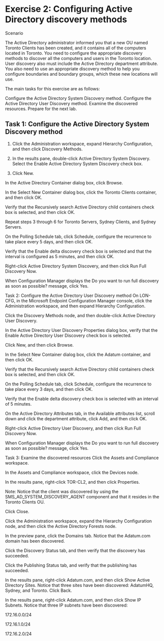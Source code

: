 # Exercise 2: Configuring Active Directory discovery methods
Scenario

The Active Directory administrator informed you that a new OU named Toronto Clients has been created, and it contains all of the computers located in Toronto. You need to configure the appropriate discovery methods to discover all the computers and users in the Toronto location. User discovery also must include the Active Directory department attribute. You also need to use an appropriate discovery method to help you configure boundaries and boundary groups, which these new locations will use.

The main tasks for this exercise are as follows:

Configure the Active Directory System Discovery method.
Configure the Active Directory User Discovery method.
Examine the discovered resources.
Prepare for the next lab.

## Task 1: Configure the Active Directory System Discovery method
1. Click the Administration workspace, expand Hierarchy Configuration, and then click Discovery Methods.

2. In the results pane, double-click Active Directory System Discovery. Select the Enable Active Directory System Discovery check box.

3. Click New.

In the Active Directory Container dialog box, click Browse.

In the Select New Container dialog box, click the Toronto Clients container, and then click OK.

Verify that the Recursively search Active Directory child containers check box is selected, and then click OK.

Repeat steps 3 through 6 for Toronto Servers, Sydney Clients, and Sydney Servers.

On the Polling Schedule tab, click Schedule, configure the recurrence to take place every 5 days, and then click OK.

Verify that the Enable delta discovery check box is selected and that the interval is configured as 5 minutes, and then click OK.

Right-click Active Directory System Discovery, and then click Run Full Discovery Now.

When Configuration Manager displays the Do you want to run full discovery as soon as possible? message, click Yes.

Task 2: Configure the Active Directory User Discovery method
On LON-CFG, in the Microsoft Endpoint Configuration Manager console, click the Administration workspace, and then expand Hierarchy Configuration.

Click the Discovery Methods node, and then double-click Active Directory User Discovery.

In the Active Directory User Discovery Properties dialog box, verify that the Enable Active Directory User Discovery check box is selected.

Click New, and then click Browse.

In the Select New Container dialog box, click the Adatum container, and then click OK.

Verify that the Recursively search Active Directory child containers check box is selected, and then click OK.

On the Polling Schedule tab, click Schedule, configure the recurrence to take place every 3 days, and then click OK.

Verify that the Enable delta discovery check box is selected with an interval of 5 minutes.

On the Active Directory Attributes tab, in the Available attributes list, scroll down and click the department attribute, click Add, and then click OK.

Right-click Active Directory User Discovery, and then click Run Full Discovery Now.

When Configuration Manager displays the Do you want to run full discovery as soon as possible? message, click Yes.

Task 3: Examine the discovered resources
Click the Assets and Compliance workspace.

In the Assets and Compliance workspace, click the Devices node.

In the results pane, right-click TOR-CL2, and then click Properties.

Note: Notice that the client was discovered by using the SMS_AD_SYSTEM_DISCOVERY_AGENT component and that it resides in the Toronto Clients OU.

Click Close.

Click the Administration workspace, expand the Hierarchy Configuration node, and then click the Active Directory Forests node.

In the preview pane, click the Domains tab. Notice that the Adatum.com domain has been discovered.

Click the Discovery Status tab, and then verify that the discovery has succeeded.

Click the Publishing Status tab, and verify that the publishing has succeeded.

In the results pane, right-click Adatum.com, and then click Show Active Directory Sites. Notice that three sites have been discovered: AdatumHQ, Sydney, and Toronto. Click Back.

In the results pane, right-click Adatum.com, and then click Show IP Subnets. Notice that three IP subnets have been discovered:

172.16.0.0/24

172.16.1.0/24

172.16.2.0/24
